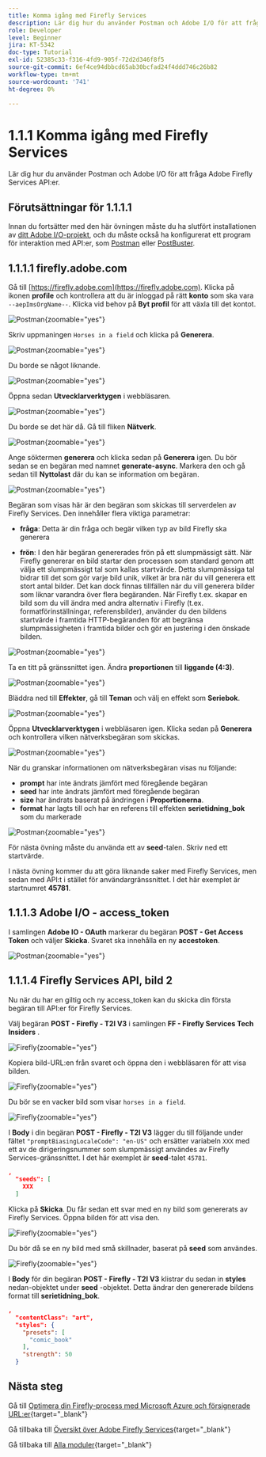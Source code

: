 ```yaml
---
title: Komma igång med Firefly Services
description: Lär dig hur du använder Postman och Adobe I/O för att fråga Adobe Firefly Services API:er
role: Developer
level: Beginner
jira: KT-5342
doc-type: Tutorial
exl-id: 52385c33-f316-4fd9-905f-72d2d346f8f5
source-git-commit: 6ef4ce94dbbcd65ab30bcfad24f4ddd746c26b82
workflow-type: tm+mt
source-wordcount: '741'
ht-degree: 0%

---
```


# 1.1.1 Komma igång med Firefly Services

Lär dig hur du använder Postman och Adobe I/O för att fråga Adobe Firefly Services API:er.

## Förutsättningar för 1.1.1.1

Innan du fortsätter med den här övningen måste du ha slutfört installationen av [ditt Adobe I/O-projekt](./../../../modules/getting-started/gettingstarted/ex6.md), och du måste också ha konfigurerat ett program för interaktion med API:er, som [Postman](./../../../modules/getting-started/gettingstarted/ex7.md) eller [PostBuster](./../../../modules/getting-started/gettingstarted/ex8.md).

## 1.1.1.1 firefly.adobe.com

Gå till [https://firefly.adobe.com](https://firefly.adobe.com). Klicka på ikonen **profile** och kontrollera att du är inloggad på rätt **konto** som ska vara `--aepImsOrgName--`. Klicka vid behov på **Byt profil** för att växla till det kontot.

![Postman](./images/ffui1.png){zoomable="yes"}

Skriv uppmaningen `Horses in a field` och klicka på **Generera**.

![Postman](./images/ffui2.png){zoomable="yes"}

Du borde se något liknande.

![Postman](./images/ffui3.png){zoomable="yes"}

Öppna sedan **Utvecklarverktygen** i webbläsaren.

![Postman](./images/ffui4.png){zoomable="yes"}

Du borde se det här då. Gå till fliken **Nätverk**.

![Postman](./images/ffui5.png){zoomable="yes"}

Ange söktermen **generera** och klicka sedan på **Generera** igen. Du bör sedan se en begäran med namnet **generate-async**. Markera den och gå sedan till **Nyttolast** där du kan se information om begäran.

![Postman](./images/ffui6.png){zoomable="yes"}

Begäran som visas här är den begäran som skickas till serverdelen av Firefly Services. Den innehåller flera viktiga parametrar:

- **fråga**: Detta är din fråga och begär vilken typ av bild Firefly ska generera

- **frön**: I den här begäran genererades frön på ett slumpmässigt sätt. När Firefly genererar en bild startar den processen som standard genom att välja ett slumpmässigt tal som kallas startvärde. Detta slumpmässiga tal bidrar till det som gör varje bild unik, vilket är bra när du vill generera ett stort antal bilder. Det kan dock finnas tillfällen när du vill generera bilder som liknar varandra över flera begäranden. När Firefly t.ex. skapar en bild som du vill ändra med andra alternativ i Firefly (t.ex. formatförinställningar, referensbilder), använder du den bildens startvärde i framtida HTTP-begäranden för att begränsa slumpmässigheten i framtida bilder och gör en justering i den önskade bilden.

![Postman](./images/ffui7.png){zoomable="yes"}

Ta en titt på gränssnittet igen. Ändra **proportionen** till **liggande (4:3)**.

![Postman](./images/ffui8.png){zoomable="yes"}

Bläddra ned till **Effekter**, gå till **Teman** och välj en effekt som **Seriebok**.

![Postman](./images/ffui9.png){zoomable="yes"}

Öppna **Utvecklarverktygen** i webbläsaren igen. Klicka sedan på **Generera** och kontrollera vilken nätverksbegäran som skickas.

![Postman](./images/ffui10.png){zoomable="yes"}

När du granskar informationen om nätverksbegäran visas nu följande:

- **prompt** har inte ändrats jämfört med föregående begäran
- **seed** har inte ändrats jämfört med föregående begäran
- **size** har ändrats baserat på ändringen i **Proportionerna**.
- **format** har lagts till och har en referens till effekten **serietidning_bok** som du markerade

![Postman](./images/ffui11.png){zoomable="yes"}

För nästa övning måste du använda ett av **seed**-talen. Skriv ned ett startvärde.

I nästa övning kommer du att göra liknande saker med Firefly Services, men sedan med API:t i stället för användargränssnittet. I det här exemplet är startnumret **45781**.

## 1.1.1.3 Adobe I/O - access_token

I samlingen **Adobe IO - OAuth** markerar du begäran **POST - Get Access Token** och väljer **Skicka**. Svaret ska innehålla en ny **accestoken**.

![Postman](./images/ioauthresp.png){zoomable="yes"}

## 1.1.1.4 Firefly Services API, bild 2

Nu när du har en giltig och ny access_token kan du skicka din första begäran till API:er för Firefly Services.

Välj begäran **POST - Firefly - T2I V3** i samlingen **FF - Firefly Services Tech Insiders** .

![Firefly](./images/ff1.png){zoomable="yes"}

Kopiera bild-URL:en från svaret och öppna den i webbläsaren för att visa bilden.

![Firefly](./images/ff2.png){zoomable="yes"}

Du bör se en vacker bild som visar `horses in a field`.

![Firefly](./images/ff3.png){zoomable="yes"}

I **Body** i din begäran **POST - Firefly - T2I V3** lägger du till följande under fältet `"promptBiasingLocaleCode": "en-US"` och ersätter variabeln `XXX` med ett av de dirigeringsnummer som slumpmässigt användes av Firefly Services-gränssnittet. I det här exemplet är **seed**-talet `45781`.

```json
,
  "seeds": [
    XXX
  ]
```

Klicka på **Skicka**. Du får sedan ett svar med en ny bild som genererats av Firefly Services. Öppna bilden för att visa den.

![Firefly](./images/ff4.png){zoomable="yes"}

Du bör då se en ny bild med små skillnader, baserat på **seed** som användes.

![Firefly](./images/ff5.png){zoomable="yes"}

I **Body** för din begäran **POST - Firefly - T2I V3** klistrar du sedan in **styles** nedan-objektet under **seed** -objektet. Detta ändrar den genererade bildens format till **serietidning_bok**.

```json
,
  "contentClass": "art",
  "styles": {
    "presets": [
      "comic_book"
    ],
    "strength": 50
  }
```

## Nästa steg

Gå till [Optimera din Firefly-process med Microsoft Azure och försignerade URL:er](./ex2.md){target="_blank"}

Gå tillbaka till [Översikt över Adobe Firefly Services](./firefly-services.md){target="_blank"}

Gå tillbaka till [Alla moduler](./../../../overview.md){target="_blank"}
